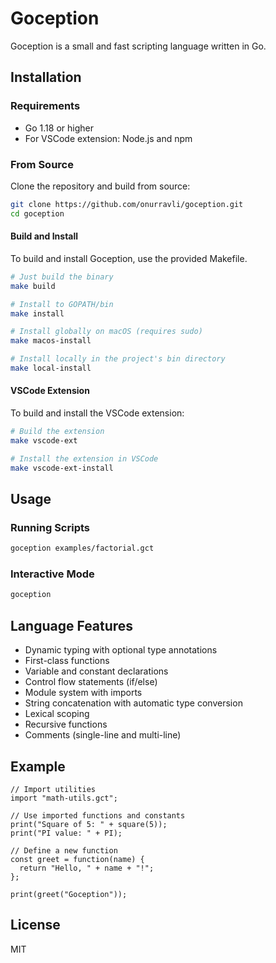 # Goception

Goception is a small and fast scripting language written in Go.

## Installation

### Requirements

- Go 1.18 or higher
- For VSCode extension: Node.js and npm

### From Source

Clone the repository and build from source:

```bash
git clone https://github.com/onurravli/goception.git
cd goception
```

#### Build and Install

To build and install Goception, use the provided Makefile.

```bash
# Just build the binary
make build

# Install to GOPATH/bin
make install

# Install globally on macOS (requires sudo)
make macos-install

# Install locally in the project's bin directory
make local-install
```

#### VSCode Extension

To build and install the VSCode extension:

```bash
# Build the extension
make vscode-ext

# Install the extension in VSCode
make vscode-ext-install
```

## Usage

### Running Scripts

```bash
goception examples/factorial.gct
```

### Interactive Mode

```bash
goception
```

## Language Features

- Dynamic typing with optional type annotations
- First-class functions
- Variable and constant declarations
- Control flow statements (if/else)
- Module system with imports
- String concatenation with automatic type conversion
- Lexical scoping
- Recursive functions
- Comments (single-line and multi-line)

## Example

```
// Import utilities
import "math-utils.gct";

// Use imported functions and constants
print("Square of 5: " + square(5));
print("PI value: " + PI);

// Define a new function
const greet = function(name) {
  return "Hello, " + name + "!";
};

print(greet("Goception"));
```

## License

MIT
